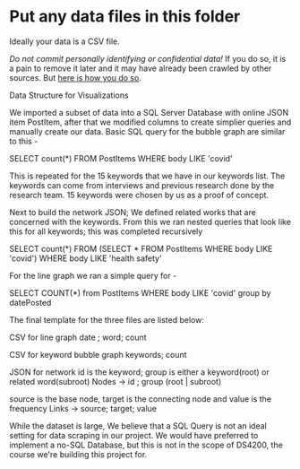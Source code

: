 # Put any data files in this folder

Ideally your data is a CSV file.

*Do not commit personally identifying or confidential data!*
If you do so, it is a pain to remove it later and it may have already been crawled by other sources. But [here is how you do so](https://help.github.com/en/github/authenticating-to-github/removing-sensitive-data-from-a-repository).

Data Structure for Visualizations

We imported a subset of data into a SQL Server Database with online JSON item PostItem, after that we modified columns to create simplier queries and manually create our data. Basic SQL query for the bubble graph are similar to this - 

SELECT count(*) FROM PostItems
WHERE body LIKE 'covid'

This is repeated for the 15 keywords that we have in our keywords list. The keywords can come from interviews and previous research done by the research team. 15 keywords were chosen by us as a proof of concept.

Next to build the network JSON; 
We defined related works that are concerned with the keywords. 
From this we ran nested queries that look like this for all keywords; this was completed recursively

SELECT count(*) FROM
(SELECT * FROM PostItems
WHERE body LIKE 'covid')
WHERE body LIKE 'health safety'

For the line graph we ran a simple query for -

SELECT COUNT(*) 
from PostItems
WHERE body LIKE 'covid'
group by datePosted

The final template for the three files are listed below:

CSV for line graph
date ; word; count

CSV for keyword bubble graph
keywords; count

JSON for network
id is the keyword; group is either a keyword(root) or related word(subroot)
Nodes ->  id ; group (root | subroot) 

source is the base node, target is the connecting node and value is the frequency
Links -> source; target; value

While the dataset is large, We believe that a SQL Query is not an ideal setting for data scraping in our project. We would have preferred to implement a no-SQL Database, but this is not in the scope of DS4200, the course we're building this project for.

